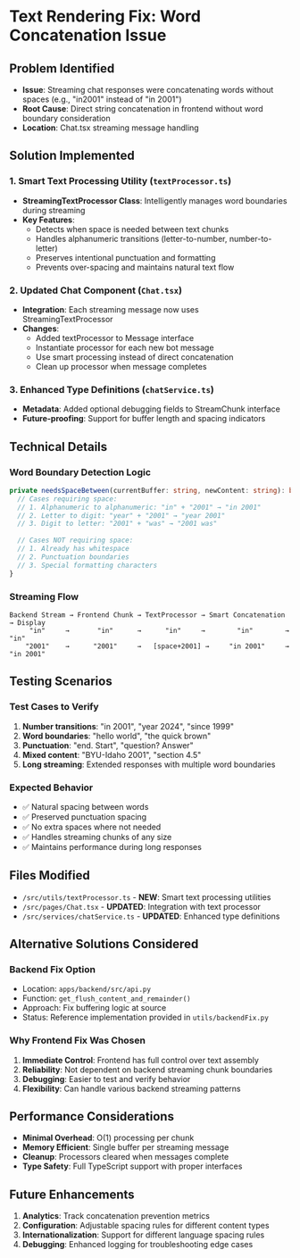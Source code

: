 # Text Rendering Fix: Word Concatenation Issue

## Problem Identified
- **Issue**: Streaming chat responses were concatenating words without spaces (e.g., "in2001" instead of "in 2001")
- **Root Cause**: Direct string concatenation in frontend without word boundary consideration
- **Location**: Chat.tsx streaming message handling

## Solution Implemented

### 1. Smart Text Processing Utility (`textProcessor.ts`)
- **StreamingTextProcessor Class**: Intelligently manages word boundaries during streaming
- **Key Features**:
  - Detects when space is needed between text chunks
  - Handles alphanumeric transitions (letter-to-number, number-to-letter)
  - Preserves intentional punctuation and formatting
  - Prevents over-spacing and maintains natural text flow

### 2. Updated Chat Component (`Chat.tsx`)
- **Integration**: Each streaming message now uses StreamingTextProcessor
- **Changes**:
  - Added textProcessor to Message interface
  - Instantiate processor for each new bot message
  - Use smart processing instead of direct concatenation
  - Clean up processor when message completes

### 3. Enhanced Type Definitions (`chatService.ts`)
- **Metadata**: Added optional debugging fields to StreamChunk interface
- **Future-proofing**: Support for buffer length and spacing indicators

## Technical Details

### Word Boundary Detection Logic
```typescript
private needsSpaceBetween(currentBuffer: string, newContent: string): boolean {
  // Cases requiring space:
  // 1. Alphanumeric to alphanumeric: "in" + "2001" → "in 2001"
  // 2. Letter to digit: "year" + "2001" → "year 2001"  
  // 3. Digit to letter: "2001" + "was" → "2001 was"
  
  // Cases NOT requiring space:
  // 1. Already has whitespace
  // 2. Punctuation boundaries
  // 3. Special formatting characters
}
```

### Streaming Flow
```
Backend Stream → Frontend Chunk → TextProcessor → Smart Concatenation → Display
     "in"     →       "in"      →      "in"     →        "in"        →   "in"
    "2001"    →      "2001"     →   [space+2001] →     "in 2001"     → "in 2001"
```

## Testing Scenarios

### Test Cases to Verify
1. **Number transitions**: "in 2001", "year 2024", "since 1999"
2. **Word boundaries**: "hello world", "the quick brown"
3. **Punctuation**: "end. Start", "question? Answer"
4. **Mixed content**: "BYU-Idaho 2001", "section 4.5"
5. **Long streaming**: Extended responses with multiple word boundaries

### Expected Behavior
- ✅ Natural spacing between words
- ✅ Preserved punctuation spacing
- ✅ No extra spaces where not needed
- ✅ Handles streaming chunks of any size
- ✅ Maintains performance during long responses

## Files Modified
- `/src/utils/textProcessor.ts` - **NEW**: Smart text processing utilities
- `/src/pages/Chat.tsx` - **UPDATED**: Integration with text processor
- `/src/services/chatService.ts` - **UPDATED**: Enhanced type definitions

## Alternative Solutions Considered

### Backend Fix Option
- Location: `apps/backend/src/api.py`
- Function: `get_flush_content_and_remainder()`
- Approach: Fix buffering logic at source
- Status: Reference implementation provided in `utils/backendFix.py`

### Why Frontend Fix Was Chosen
1. **Immediate Control**: Frontend has full control over text assembly
2. **Reliability**: Not dependent on backend streaming chunk boundaries
3. **Debugging**: Easier to test and verify behavior
4. **Flexibility**: Can handle various backend streaming patterns

## Performance Considerations
- **Minimal Overhead**: O(1) processing per chunk
- **Memory Efficient**: Single buffer per streaming message
- **Cleanup**: Processors cleared when messages complete
- **Type Safety**: Full TypeScript support with proper interfaces

## Future Enhancements
1. **Analytics**: Track concatenation prevention metrics
2. **Configuration**: Adjustable spacing rules for different content types
3. **Internationalization**: Support for different language spacing rules
4. **Debugging**: Enhanced logging for troubleshooting edge cases